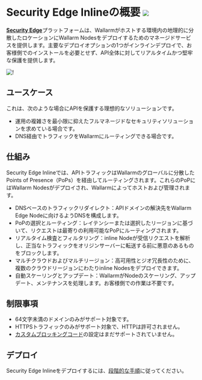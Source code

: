# Security Edge Inlineの概要 <a href="../../../../about-wallarm/subscription-plans/#security-edge-paid-plan"><img src="../../../../images/security-edge-tag.svg" style="border: none;"></a>

[**Security Edge**](../overview.md)プラットフォームは、Wallarmがホストする環境内の地理的に分散したロケーションにWallarm Nodesをデプロイするためのマネージドサービスを提供します。主要なデプロイオプションの1つがインラインデプロイで、お客様側でのインストールを必要とせず、API全体に対してリアルタイムかつ堅牢な保護を提供します。

![!](../../../images/waf-installation/security-edge/inline/traffic-flow.png)

## ユースケース

これは、次のような場合にAPIを保護する理想的なソリューションです。

* 運用の複雑さを最小限に抑えたフルマネージドなセキュリティソリューションを求めている場合です。
* DNS経由でトラフィックをWallarmにルーティングできる場合です。

## 仕組み

Security Edge Inlineでは、APIトラフィックはWallarmのグローバルに分散したPoints of Presence（PoPs）を経由してルーティングされます。これらのPoPにはWallarm Nodesがデプロイされ、Wallarmによってホストおよび管理されます。

* DNSベースのトラフィックリダイレクト：APIドメインの解決先をWallarm Edge Nodeに向けるようDNSを構成します。
* PoPの選択とルーティング：レイテンシーまたは選択したリージョンに基づいて、リクエストは最寄りの利用可能なPoPにルーティングされます。
* リアルタイム検査とフィルタリング：inline Nodeが受信リクエストを解析し、正当なトラフィックをオリジンサーバーに転送する前に悪意のあるものをブロックします。
* マルチクラウドおよびマルチリージョン：高可用性とジオ冗長性のために、複数のクラウドリージョンにわたりinline Nodesをデプロイできます。
* 自動スケーリングとアップデート：WallarmがNodeのスケーリング、アップデート、メンテナンスを処理します。お客様側での作業は不要です。

## 制限事項

* 64文字未満のドメインのみがサポート対象です。
* HTTPSトラフィックのみがサポート対象で、HTTPは許可されません。
* [カスタムブロッキングコード](../../../admin-en/configuration-guides/configure-block-page-and-code.md)の設定はまだサポートされていません。

## デプロイ

Security Edge Inlineをデプロイするには、[段階的な手順](deployment.md)に従ってください。